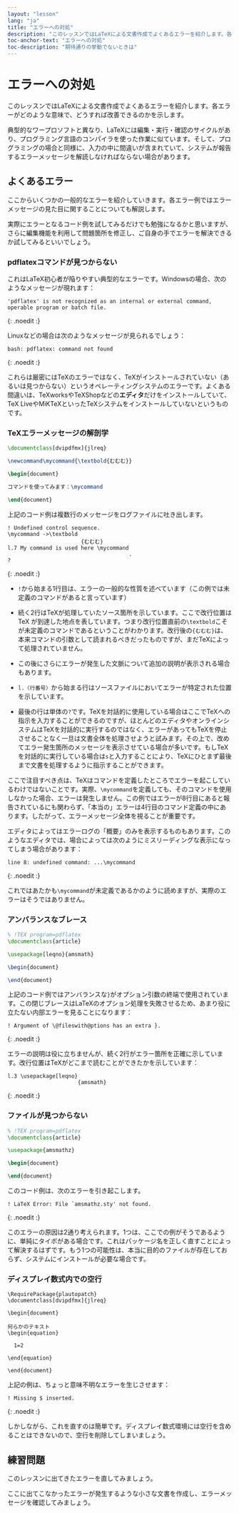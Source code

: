 ```yaml
---
layout: "lesson"
lang: "ja"
title: "エラーへの対処"
description: "このレッスンではLaTeXによる文書作成でよくあるエラーを紹介します。各エラーがどのような意味で、どうすれば改善できるのかを示します。"
toc-anchor-text: "エラーへの対処"
toc-description: "期待通りの挙動でないときは"
---
```


# エラーへの対処

<span class="summary">このレッスンではLaTeXによる文書作成でよくあるエラーを紹介します。各エラーがどのような意味で、どうすれば改善できるのかを示します。</span>

典型的なワープロソフトと異なり、LaTeXには編集・実行・確認のサイクルがあり、プログラミング言語のコンパイラを使った作業に似ています。そして、プログラミングの場合と同様に、入力の中に間違いが含まれていて、システムが報告するエラーメッセージを解読しなければならない場合があります。

## よくあるエラー

ここからいくつかの一般的なエラーを紹介していきます。各エラー例ではエラーメッセージの見た目に関することについても解説します。

実際にエラーとなるコード例を試してみるだけでも勉強になるかと思いますが、さらに編集機能を利用して問題箇所を修正し、ご自身の手でエラーを解決できるか試してみるといいでしょう。

### pdflatexコマンドが見つからない

これはLaTeX初心者が陥りやすい典型的なエラーです。Windowsの場合、次のようなメッセージが現れます：

```
'pdflatex' is not recognized as an internal or external command,
operable program or batch file.
```
{: .noedit :}

Linuxなどの場合は次のようなメッセージが見られるでしょう：

```
bash: pdflatex: command not found
```
{: .noedit :}

これらは厳密にはTeXのエラーではなく、TeXがインストールされていない（あるいは見つからない）というオペレーティングシステムのエラーです。よくある間違いは、TeXworksやTeXShopなどの**エディタ**だけをインストールしていて、TeX LiveやMiKTeXといったTeXシステムをインストールしていないというものです。

### TeXエラーメッセージの解剖学

```latex
\documentclass[dvipdfmx]{jlreq}

\newcommand\mycommand{\textbold{むむむ}}

\begin{document}

コマンドを使ってみます：\mycommand

\end{document}
```

上記のコード例は複数行のメッセージをログファイルに吐き出します。

```
! Undefined control sequence.
\mycommand ->\textbold 
                       {むむむ}
l.7 My command is used here \mycommand
                                      .
? 
```
{: .noedit :}

* `!`から始まる1行目は、エラーの一般的な性質を述べています（この例では未定義のコマンドがあると言っています）
* 続く2行はTeXが処理していたソース箇所を示しています。ここで改行位置は TeX が到達した地点を表しています。つまり改行位置直前の`\textbold`こそが未定義のコマンドであるということがわかります。改行後の`{むむむ}`は、本来コマンドの引数として読まれるべきだったものですが、まだTeXによって処理されていません。
* この後にさらにエラーが発生した文脈について追加の説明が表示される場合もあります。
* `l.〈行番号〉`から始まる行はソースファイルにおいてエラーが特定された位置を示しています。

* 最後の行は単体の`?`です。TeXを対話的に使用している場合はここでTeXへの指示を入力することができるのですが、ほとんどのエディタやオンラインシステムはTeXを対話的に実行するのではなく、エラーがあってもTeXを停止させることなく一旦は文書全体を処理させようと試みます。その上で、改めてエラー発生箇所のメッセージを表示させている場合が多いです。もしTeXを対話的に実行している場合は`s`と入力することにより、TeXにひとまず最後まで文書を処理するように指示することができます。

ここで注目すべき点は、TeXはコマンドを定義したところでエラーを起こしているわけではないことです。実際、`\mycommand`を定義しても、そのコマンドを使用しなかった場合、エラーは発生しません。この例ではエラーが8行目にあると報告されているにも関わらず、「本当の」エラーは4行目のコマンド定義の中にあります。したがって、エラーメッセージ全体を視ることが重要です。

エディタによってはエラーログの「概要」のみを表示するものもあります。このようなエディタでは、場合によっては次のようにミスリーディングな表示になってしまう場合があります：

```
line 8: undefined command: ...\mycommand
```
{: .noedit :}

これではあたかも`\mycommand`が未定義であるかのように読めますが、実際のエラーはそうではありません。

### アンバランスなブレース

```latex
% !TEX program=pdflatex
\documentclass{article}

\usepackage[leqno}{amsmath}

\begin{document}

\end{document}
```

上記のコード例ではアンバランスな`}`がオプション引数の終端で使用されています。この閉じブレースはLaTeXのオプション処理を失敗させるため、あまり役に立たない内部エラーを見ることになります：

```
! Argument of \@fileswith@ptions has an extra }.
```
{: .noedit :}

エラーの説明は役に立ちませんが、続く2行がエラー箇所を正確に示しています。改行位置はTeXがどこまで読むことができたかを示しています：

```
l.3 \usepackage[leqno}
                      {amsmath}
```
{: .noedit :}

### ファイルが見つからない

```latex
% !TEX program=pdflatex
\documentclass{article}

\usepackage{amsmathz}

\begin{document}

\end{document}
```

このコード例は、次のエラーを引き起こします。

```
! LaTeX Error: File `amsmathz.sty' not found.
```
{: .noedit :}

このエラーの原因は2通り考えられます。1つは、ここでの例がそうであるように、単純にタイポがある場合です。これはパッケージ名を正しく直すことによって解決するはずです。もう1つの可能性は、本当に目的のファイルが存在しておらず、システムにインストールが必要な場合です。

### ディスプレイ数式内での空行

```
\RequirePackage{plautopatch}
\documentclass[dvipdfmx]{jlreq}

\begin{document}

何らかのテキスト
\begin{equation}

  1=2

\end{equation}

\end{document}
```

上記の例は、ちょっと意味不明なエラーを生じさせます：

```
! Missing $ inserted.
```
{: .noedit :}

しかしながら、これを直すのは簡単です。ディスプレイ数式環境には空行を含めることはできないので、空行を削除してしまいましょう。

## 練習問題

このレッスンに出てきたエラーを直してみましょう。

ここに出てこなかったエラーが発生するような小さな文書を作成し、エラーメッセージを確認してみましょう。

<script>
  window.addEventListener('load', function(){
  rlselectline('pre2',3);
  rlselectline('pre4',3);
  rlselectline('pre7',3);
  rlselectline('pre9',7);
  }, false);
</script>
